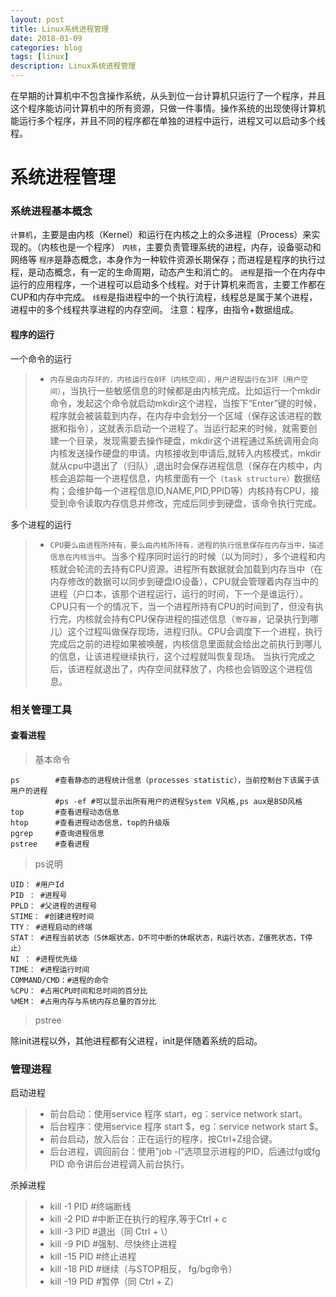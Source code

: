 ```yaml
---
layout: post
title: Linux系统进程管理
date: 2018-01-09
categories: blog
tags: [linux]
description: Linux系统进程管理
---
```


在早期的计算机中不包含操作系统，从头到位一台计算机只运行了一个程序，并且这个程序能访问计算机中的所有资源，只做一件事情。操作系统的出现使得计算机能运行多个程序，并且不同的程序都在单独的进程中运行，进程又可以启动多个线程。

# 系统进程管理

### 系统进程基本概念

`计算机`，主要是由内核（Kernel）和运行在内核之上的众多进程（Process）来实现的。（内核也是一个程序）
`内核`，主要负责管理系统的进程，内存，设备驱动和网络等
`程序`是静态概念，本身作为一种软件资源长期保存；而进程是程序的执行过程，是动态概念，有一定的生命周期，动态产生和消亡的。
`进程`是指一个在内存中运行的应用程序，一个进程可以启动多个线程。对于计算机来而言，主要工作都在CUP和内存中完成。
`线程`是指进程中的一个执行流程，线程总是属于某个进程，进程中的多个线程共享进程的内存空间。
注意：程序，由指令+数据组成。

#### 程序的运行

一个命令的运行

>- `内存是由内存环的，内核运行在0环（内核空间），用户进程运行在3环（用户空间）`，当执行一些敏感信息的时候都是由内核完成。比如运行一个mkdir命令，发起这个命令就启动mkdir这个进程，当按下“Enter”键的时候，程序就会被装载到内存，在内存中会划分一个区域（保存这该进程的数据和指令），这就表示启动一个进程了。当运行起来的时候，就需要创建一个目录，发现需要去操作硬盘，mkdir这个进程通过系统调用会向内核发送操作硬盘的申请。内核接收到申请后,就转入内核模式，mkdir就从cpu中退出了（归队）,退出时会保存进程信息（保存在内核中，内核会追踪每一个进程信息，内核里面有一个`（task structure）`数据结构；会维护每一个进程信息ID,NAME,PID,PPID等）内核持有CPU，接受到命令读取内存信息并修改，完成后同步到硬盘，该命令执行完成。

多个进程的运行

>- `CPU要么由进程所持有，要么由内核所持有，进程的执行信息保存在内存当中，描述信息在内核当中`。当多个程序同时运行的时候（以为同时），多个进程和内核就会轮流的去持有CPU资源。进程所有数据就会加载到内存当中（在内存修改的数据可以同步到硬盘IO设备），CPU就会管理着内存当中的进程（户口本，该那个进程运行，运行的时间，下一个是谁运行）。CPU只有一个的情况下，当一个进程所持有CPU的时间到了，但没有执行完，内核就会持有CPU保存进程的描述信息（`寄存器`，记录执行到哪儿）这个过程叫做保存现场，进程归队。CPU会调度下一个进程，执行完成后之前的进程如果被唤醒，内核信息里面就会给出之前执行到哪儿的信息，让该进程继续执行，这个过程就叫恢复现场。 当执行完成之后，该进程就退出了，内存空间就释放了，内核也会销毁这个进程信息。

### 相关管理工具

#### 查看进程

> 基本命令

```linux
ps        #查看静态的进程统计信息（processes statistic），当前控制台下该属于该用户的进程
          #ps -ef #可以显示出所有用户的进程System V风格,ps aux是BSD风格
top       #查看进程动态信息
htop      #查看进程动态信息，top的升级版
pgrep     #查询进程信息
pstree    #查看进程
```

> ps说明

```linux
UID： #用户Id
PID ： #进程号
PPLD： #父进程的进程号
STIME： #创建进程时间
TTY： #进程启动的终端
STAT： #进程当前状态（S休眠状态，D不可中断的休眠状态，R运行状态，Z僵死状态，T停止）
NI ： #进程优先级
TIME： #进程运行时间
COMMAND/CMD：#进程的命令
%CPU： #占用CPU时间和总时间的百分比
%MEM： #占用内存与系统内存总量的百分比
```

> pstree

除init进程以外，其他进程都有父进程，init是伴随着系统的启动。

### 管理进程

启动进程

>- 前台启动：使用service 程序 start，eg：service network start。
>- 后台程序：使用service 程序 start $，eg：service network start $。
>- 前台启动，放入后台：正在运行的程序，按Ctrl+Z组合键。
>- 后台进程，调回前台：使用”job -l”选项显示进程的PID，后通过fg或fg PID 命令讲后台进程调入前台执行。

杀掉进程

>- kill -1 PID #终端断线
>- kill -2 PID #中断正在执行的程序,等于Ctrl + c
>- kill -3 PID #退出（同 Ctrl + \）
>- kill -9 PID #强制、尽快终止进程
>- kill -15 PID #终止进程
>- kill -18 PID #继续（与STOP相反， fg/bg命令）
>- kill -19 PID #暂停（同 Ctrl + Z）
